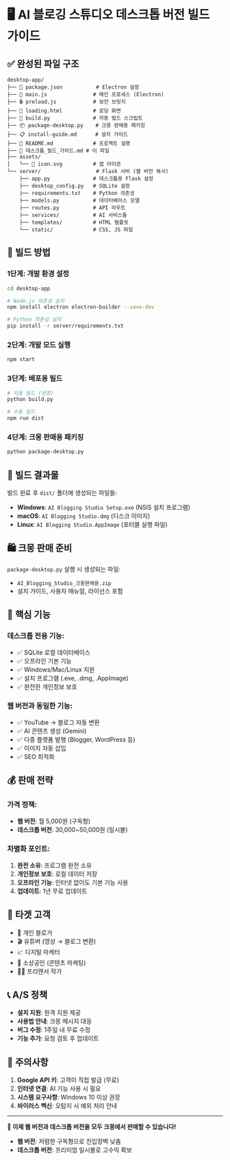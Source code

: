 # 🖥️ AI 블로깅 스튜디오 데스크톱 버전 빌드 가이드

## ✅ 완성된 파일 구조

```
desktop-app/
├── 📄 package.json           # Electron 설정
├── 🚀 main.js               # 메인 프로세스 (Electron)
├── 🔒 preload.js            # 보안 브릿지
├── 🎨 loading.html          # 로딩 화면
├── 🔧 build.py              # 자동 빌드 스크립트
├── 📦 package-desktop.py    # 크몽 판매용 패키징
├── 📋 install-guide.md      # 설치 가이드
├── 📖 README.md             # 프로젝트 설명
├── 📄 데스크톱_빌드_가이드.md # 이 파일
├── assets/
│   └── 🎯 icon.svg          # 앱 아이콘
└── server/                  # Flask 서버 (웹 버전 복사)
    ├── app.py              # 데스크톱용 Flask 설정
    ├── desktop_config.py   # SQLite 설정
    ├── requirements.txt    # Python 의존성
    ├── models.py           # 데이터베이스 모델
    ├── routes.py           # API 라우트
    ├── services/           # AI 서비스들
    ├── templates/          # HTML 템플릿
    └── static/             # CSS, JS 파일
```

## 🚀 빌드 방법

### 1단계: 개발 환경 설정
```bash
cd desktop-app

# Node.js 의존성 설치
npm install electron electron-builder --save-dev

# Python 의존성 설치
pip install -r server/requirements.txt
```

### 2단계: 개발 모드 실행
```bash
npm start
```

### 3단계: 배포용 빌드
```bash
# 자동 빌드 (권장)
python build.py

# 수동 빌드
npm run dist
```

### 4단계: 크몽 판매용 패키징
```bash
python package-desktop.py
```

## 📁 빌드 결과물

빌드 완료 후 `dist/` 폴더에 생성되는 파일들:

- **Windows**: `AI Blogging Studio Setup.exe` (NSIS 설치 프로그램)
- **macOS**: `AI Blogging Studio.dmg` (디스크 이미지)
- **Linux**: `AI Blogging Studio.AppImage` (포터블 실행 파일)

## 🛍️ 크몽 판매 준비

`package-desktop.py` 실행 시 생성되는 파일:
- `AI_Blogging_Studio_크몽판매용.zip`
- 설치 가이드, 사용자 매뉴얼, 라이선스 포함

## 🔧 핵심 기능

### 데스크톱 전용 기능:
- ✅ SQLite 로컬 데이터베이스
- ✅ 오프라인 기본 기능
- ✅ Windows/Mac/Linux 지원
- ✅ 설치 프로그램 (.exe, .dmg, .AppImage)
- ✅ 완전한 개인정보 보호

### 웹 버전과 동일한 기능:
- ✅ YouTube → 블로그 자동 변환
- ✅ AI 콘텐츠 생성 (Gemini)
- ✅ 다중 플랫폼 발행 (Blogger, WordPress 등)
- ✅ 이미지 자동 삽입
- ✅ SEO 최적화

## 💰 판매 전략

### 가격 정책:
- **웹 버전**: 월 5,000원 (구독형)
- **데스크톱 버전**: 30,000~50,000원 (일시불)

### 차별화 포인트:
1. **완전 소유**: 프로그램 완전 소유
2. **개인정보 보호**: 로컬 데이터 저장
3. **오프라인 기능**: 인터넷 없이도 기본 기능 사용
4. **업데이트**: 1년 무료 업데이트

## 🎯 타겟 고객

- 📝 개인 블로거
- 🎬 유튜버 (영상 → 블로그 변환)
- 📈 디지털 마케터
- 🏢 소상공인 (콘텐츠 마케팅)
- 👨‍💼 프리랜서 작가

## 📞 A/S 정책

- **설치 지원**: 원격 지원 제공
- **사용법 안내**: 크몽 메시지 대응
- **버그 수정**: 1주일 내 무료 수정
- **기능 추가**: 요청 검토 후 업데이트

## 🚨 주의사항

1. **Google API 키**: 고객이 직접 발급 (무료)
2. **인터넷 연결**: AI 기능 사용 시 필요
3. **시스템 요구사항**: Windows 10 이상 권장
4. **바이러스 백신**: 오탐지 시 예외 처리 안내

---

**🎉 이제 웹 버전과 데스크톱 버전을 모두 크몽에서 판매할 수 있습니다!**

- **웹 버전**: 저렴한 구독형으로 진입장벽 낮춤
- **데스크톱 버전**: 프리미엄 일시불로 고수익 확보